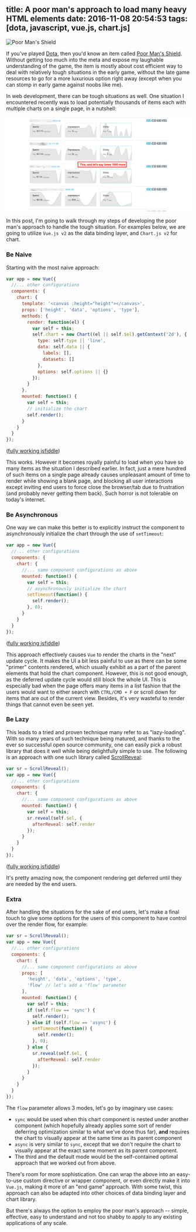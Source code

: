 title: A poor man's approach to load many heavy HTML elements
date: 2016-11-08 20:54:53
tags: [dota, javascript, vue.js, chart.js]
---
![Poor Man's Shield](https://images.akamai.steamusercontent.com/ugc/71248569151574222/0E1D5FBE20A79A1633B3D35B0BC086E4929F1B79/)

If you've played [Dota](https://blog.dota2.com), then you'd know an item called [Poor Man's Shield](https://dota2.gamepedia.com/Poor_Man%27s_Shield). Without getting too much into the meta and expose my laughable understanding of the game, the item is mostly about cost efficient way to deal with relatively tough situations in the early game, without the late game resources to go for a more luxurious option right away (except when you can stomp in early game against noobs like me).

In web development, there can be tough situations as well. One situation I encountered recently was to load potentially thousands of items each with multiple charts on a single page, in a nutshell:

![So Many Charts](/images/screenshots/many_elements_with_charts.png)

In this post, I'm going to walk through my steps of developing the poor man's approach to handle the tough situation. For examples below, we are going to utilize `Vue.js v2` as the data binding layer, and `Chart.js v2` for chart.

### Be Naive

Starting with the most naive approach:

```javascript
var app = new Vue({
  //... other configurations
  components: {
    chart: {
      template: '<canvas :height="height"></canvas>',
      props: ['height', 'data', 'options', 'type'],
      methods: {
        render: function(el) {
          var self = this;
          self.chart = new Chart((el || self.$el).getContext('2d'), {
            type: self.type || 'line',
            data: self.data || {
              labels: [],
              datasets: []
            },
            options: self.options || {}
          });
        }
      },
      mounted: function() {
        var self = this;
        // initialize the chart
        self.render();
      }
    }
  }
});
```
([fully working jsfiddle](https://jsfiddle.net/woozyking/vd2psadj/))

This works. However it becomes royally painful to load when you have so many items as the situation I described earlier. In fact, just a mere hundred of such items on a single page already causes unpleasant amount of time to render while showing a blank page, and blocking all user interactions except inviting end users to force close the browser/tab due to frustration (and probably never getting them back). Such horror is not tolerable on today's internet.

### Be Asynchronous

One way we can make this better is to explicitly instruct the component to asynchronously initialize the chart through the use of `setTimeout`:

```javascript
var app = new Vue({
  //... other configurations
  components: {
    chart: {
      //... same component configurations as above
      mounted: function() {
        var self = this;
        // asynchronously initialize the chart
        setTimeout(function() {
          self.render();
        }, 0);
      }
    }
  }
});
```
([fully working jsfiddle](https://jsfiddle.net/woozyking/pghb6znL/))

This approach effectively causes `Vue` to render the charts in the "next" update cycle. It makes the UI a bit less painful to use as there can be some "primer" contents rendered, which usually exhibit as a part of the parent elements that hold the chart component. However, this is not good enough, as the deferred update cycle would still block the whole UI. This is especially bad when the page offers many items in a list fashion that the users would want to either search with `CTRL/CMD + F` or scroll down for items that are out of the current view. Besides, it's very wasteful to render things that cannot even be seen yet.

### Be Lazy

This leads to a tried and proven technique many refer to as "lazy-loading". With so many years of such technique being matured, and thanks to the ever so successful open source community, one can easily pick a robust library that does it well while being delightfully simple to use. The following is an approach with one such library called [ScrollReveal](https://scrollrevealjs.org/):

```javascript
var sr = ScrollReveal();
var app = new Vue({
  //... other configurations
  components: {
    chart: {
      //... same component configurations as above
      mounted: function() {
        var self = this;
        sr.reveal(self.$el, {
          afterReveal: self.render
        });
      }
    }
  }
});
```
([fully working jsfiddle](https://jsfiddle.net/woozyking/7k02a01w/))

It's pretty amazing now, the component rendering get deferred until they are needed by the end users.

### Extra

After handling the situations for the sake of end users, let's make a final touch to give some options for the users of this component to have control over the render flow, for example:

```javascript
var sr = ScrollReveal();
var app = new Vue({
  //... other configurations
  components: {
    chart: {
      //... same component configurations as above
      props: [
        'height', 'data', 'options', 'type',
        'flow' // let's add a 'flow' parameter
      ],
      mounted: function() {
        var self = this;
        if (self.flow == 'sync') {
          self.render();
        } else if (self.flow == 'async') {
          setTimeout(function() {
            self.render();
          }, 0);
        } else {
          sr.reveal(self.$el, {
            afterReveal: self.render
          });
        }
      }
    }
  }
});
```

The `flow` parameter allows 3 modes, let's go by imaginary use cases:

- `sync` would be used when this chart component is nested under another component (which hopefully already applies some sort of render deferring optimization similar to what we've done thus far), __and__ requires the chart to visually appear at the same time as its parent component
- `async` is very similar to `sync`, except that we don't require the chart to visually appear at the exact same moment as its parent component. 
- The third and the default mode would be the self-contained optimal approach that we worked out from above.

There's room for more sophistication. One can wrap the above into an easy-to-use custom directive or wrapper component, or even directly make it into `Vue.js`, making it more of an "end game" approach. With some twist, this approach can also be adapted into other choices of data binding layer and chart library.

But there's always the option to employ the poor man's approach -- simple, effective, easy to understand and not too shabby to apply to any existing applications of any scale.

